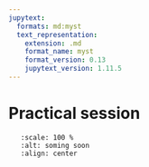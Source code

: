```yaml
---
jupytext:
  formats: md:myst
  text_representation:
    extension: .md
    format_name: myst
    format_version: 0.13
    jupytext_version: 1.11.5
---
```


# Practical session

```{image} _static/img/coming_soon.png
   :scale: 100 %
   :alt: soming soon
   :align: center

